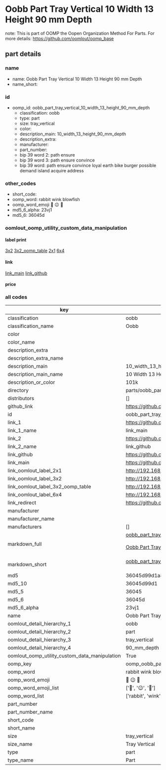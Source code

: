 # Oobb Part Tray Vertical 10 Width 13 Height 90 mm Depth  

note: This is part of OOMP the Oopen Organization Method For Parts. For more details: https://github.com/oomlout/oomp_base

##  part details
  







### name
* name: Oobb Part Tray Vertical 10 Width 13 Height 90 mm Depth
* name_short: 
### id
* oomp_id: oobb_part_tray_vertical_10_width_13_height_90_mm_depth
  * classification: oobb
  * type: part
  * size: tray_vertical
  * color: 
  * description_main: 10_width_13_height_90_mm_depth
  * description_extra: 
  * manufacturer: 
  * part_number: 
  * bip 39 word 2: path ensure
  * bip 39 word 3: path ensure convince
  * bip 39 word: path ensure convince loyal earth bike burger possible demand island acquire address

### other_codes
* short_code: 
* oomp_word: rabbit wink blowfish
* oomp_word_emoji :rabbit: :wink: :blowfish:
* md5_6_alpha: 23vj1
* md5_6: 36045d






### oomlout_oomp_utility_custom_data_manipulation
#### label print
[3x2](http://192.168.1.245:1112/?label=oomp%2023vj1)
[3x2_oomp_table](http://192.168.1.108:1112/?label=oomp%2023vj1)
[2x1](http://192.168.1.242:1112/?label=oomp%2023vj1)
[6x4](http://192.168.1.55:1112/?label=oomp%2023vj1)    

#### link

[link_main](https://github.com/oomlout/oomlout_oomp_version_1_messy/tree/main/parts/oobb_part_tray_vertical_10_width_13_height_90_mm_depth) [link_github](https://github.com/oomlout/oomlout_oomp_version_1_messy/tree/main/parts/oobb_part_tray_vertical_10_width_13_height_90_mm_depth)                             

#### price







### all codes 
| key | value |  
| --- | --- |  
| classification | oobb |  
| classification_name | Oobb |  
| color |  |  
| color_name |  |  
| description_extra |  |  
| description_extra_name |  |  
| description_main | 10_width_13_height_90_mm_depth |  
| description_main_name | 10 Width 13 Height 90 mm Depth |  
| description_or_color | 101k |  
| directory | parts/oobb_part_tray_vertical_10_width_13_height_90_mm_depth |  
| distributors | [] |  
| github_link | https://github.com/oomlout/oomlout_oomp_part_src/tree/main/parts/oobb_part_tray_vertical_10_width_13_height_90_mm_depth |  
| id | oobb_part_tray_vertical_10_width_13_height_90_mm_depth |  
| link_1 | https://github.com/oomlout/oomlout_oomp_version_1_messy/tree/main/parts/oobb_part_tray_vertical_10_width_13_height_90_mm_depth |  
| link_1_name | link_main |  
| link_2 | https://github.com/oomlout/oomlout_oomp_version_1_messy/tree/main/parts/oobb_part_tray_vertical_10_width_13_height_90_mm_depth |  
| link_2_name | link_github |  
| link_github | https://github.com/oomlout/oomlout_oomp_version_1_messy/tree/main/parts/oobb_part_tray_vertical_10_width_13_height_90_mm_depth |  
| link_main | https://github.com/oomlout/oomlout_oomp_version_1_messy/tree/main/parts/oobb_part_tray_vertical_10_width_13_height_90_mm_depth |  
| link_oomlout_label_2x1 | http://192.168.1.242:1112/?label=oomp%2023vj1 |  
| link_oomlout_label_3x2 | http://192.168.1.245:1112/?label=oomp%2023vj1 |  
| link_oomlout_label_3x2_oomp_table | http://192.168.1.108:1112/?label=oomp%2023vj1 |  
| link_oomlout_label_6x4 | http://192.168.1.55:1112/?label=oomp%2023vj1 |  
| link_redirect | https://github.com/oomlout/oomlout_oomp_version_1_messy/tree/main/parts/oobb_part_tray_vertical_10_width_13_height_90_mm_depth |  
| manufacturer |  |  
| manufacturer_name |  |  
| manufacturers | [] |  
| markdown_full | [oobb_part_tray_vertical_10_width_13_height_90_mm_depth](none)<br>[](none)<br>[Oobb Part Tray Vertical 10 Width 13 Height 90 Mm Depth](none)<br><br> |  
| markdown_short | [oobb_part_tray_vertical_10_width_13_height_90_mm_depth](none)<br><br> |  
| md5 | 36045d99d1a883d458a2b8485f12d507 |  
| md5_10 | 36045d99d1 |  
| md5_5 | 36045 |  
| md5_6 | 36045d |  
| md5_6_alpha | 23vj1 |  
| name | Oobb Part Tray Vertical 10 Width 13 Height 90 mm Depth |  
| oomlout_detail_hierarchy_1 | oobb |  
| oomlout_detail_hierarchy_2 | part |  
| oomlout_detail_hierarchy_3 | tray_vertical |  
| oomlout_detail_hierarchy_4 | 90_mm_depth |  
| oomlout_oomp_utility_custom_data_manipulation | True |  
| oomp_key | oomp_oobb_part_tray_vertical_10_width_13_height_90_mm_depth |  
| oomp_word | rabbit wink blowfish |  
| oomp_word_emoji | :rabbit: :wink: :blowfish: |  
| oomp_word_emoji_list | [':rabbit:', ':wink:', ':blowfish:'] |  
| oomp_word_list | ['rabbit', 'wink', 'blowfish'] |  
| part_number |  |  
| part_number_name |  |  
| short_code |  |  
| short_name |  |  
| size | tray_vertical |  
| size_name | Tray Vertical |  
| type | part |  
| type_name | Part |  
